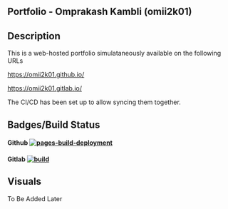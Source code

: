 ## Portfolio - Omprakash Kambli (omii2k01)

## Description
This is a web-hosted portfolio simulataneously available on the following URLs

https://omii2k01.github.io/

https://omii2k01.gitlab.io/

The CI/CD has been set up to allow syncing them together.

## Badges/Build Status
#### Github [![pages-build-deployment](https://github.com/omii2k01/omii2k01.github.io/actions/workflows/pages/pages-build-deployment/badge.svg)](https://github.com/omii2k01/omii2k01.github.io/actions/workflows/pages/pages-build-deployment)  
#### Gitlab [![build](https://gitlab.com/omii2k01/omii2k01.gitlab.io/badges/main/pipeline.svg)](https://gitlab.com/omii2k01/omii2k01.gitlab.io/-/commits/main)

## Visuals
To Be Added Later